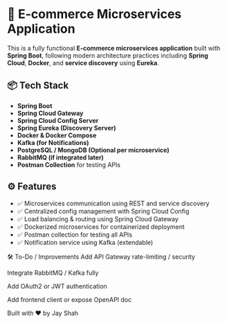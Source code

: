 # 🛒 E-commerce Microservices Application

This is a fully functional **E-commerce microservices application** built with **Spring Boot**, following modern architecture practices including **Spring Cloud**, **Docker**, and **service discovery** using **Eureka**.

## 📦 Tech Stack

- **Spring Boot**
- **Spring Cloud Gateway**
- **Spring Cloud Config Server**
- **Spring Eureka (Discovery Server)**
- **Docker & Docker Compose**
- **Kafka (for Notifications)**
- **PostgreSQL / MongoDB (Optional per microservice)**
- **RabbitMQ (if integrated later)**
- **Postman Collection** for testing APIs

## ⚙️ Features

- ✅ Microservices communication using REST and service discovery
- ✅ Centralized config management with Spring Cloud Config
- ✅ Load balancing & routing using Spring Cloud Gateway
- ✅ Dockerized microservices for containerized deployment
- ✅ Postman collection for testing all APIs
- ✅ Notification service using Kafka (extendable)

🛠️ To-Do / Improvements
 Add API Gateway rate-limiting / security

 Integrate RabbitMQ / Kafka fully

 Add OAuth2 or JWT authentication

 Add frontend client or expose OpenAPI doc

 Built with ❤️ by Jay Shah

